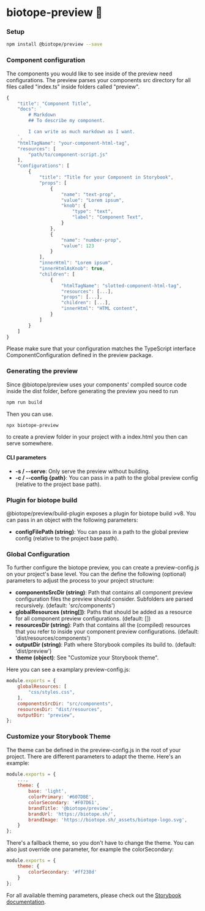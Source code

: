 # biotope-preview 🌻

### Setup
```bash
npm install @biotope/preview --save
```

### Component configuration
The components you would like to see inside of the preview need configurations. The preview parses your components src directory for all files called "index.ts" inside folders called "preview".

```ts
{
    "title": "Component Title",
    "docs": `
        # Markdown
        ## To describe my component.

        I can write as much markdown as I want.
    `,
    "htmlTagName": "your-component-html-tag",
    "resources": [
        "path/to/component-script.js"
    ],
    "configurations": [
        {
            "title": "Title for your Component in Storybook",
            "props": [
                {
                    "name": "text-prop",
                    "value": "Lorem ipsum",
                    "knob": {
                        "type": "text",
                        "label": "Component Text",
                    }
                },
                {
                    "name": "number-prop",
                    "value": 123
                }
            ],
            "innerHtml": "Lorem ipsum",
            "innerHtmlAsKnob": true,
            "children": [
                {
                    "htmlTagName": "slotted-component-html-tag",
                    "resources": [...],
                    "props": [...],
                    "children": [...],
                    "innerHtml": "HTML content",
                }
            ]
        }
    ]
}
```

Please make sure that your configuration matches the TypeScript interface ComponentConfiguration defined in the preview package.

### Generating the preview
Since @biotope/preview uses your components' compiled source code inside the dist folder, before generating the preview you need to run

```javascript
npm run build
```

Then you can use.

```bash
npx biotope-preview
```

to create a preview folder in your project with a index.html you then can serve somewhere.

#### CLI parameters
* **-s / --serve**: Only serve the preview without building.
* **-c / --config {path}**: You can pass in a path to the global preview config (relative to the project base path).

### Plugin for biotope build
@biotope/preview/build-plugin exposes a plugin for biotope build >v8. You can pass in an object with the following parameters:

* **configFilePath (string)**: You can pass in a path to the global preview config (relative to the project base path). 

### Global Configuration

To further configure the biotope preview, you can create a preview-config.js on your project's base level.
You can the define the following (optional) parameters to adjust the process to your project structure:
* **componentsSrcDir (string)**: Path that contains all component preview configuration files the preview should consider. Subfolders are parsed recursively. (default: 'src/components')
* **globalResources (string[])**: Paths that should be added as a resource for all component preview configurations. (default: [])
* **resourcesDir (string)**: Path that contains all the (compiled) resources that you refer to inside your component preview configurations. (default: 'dist/resources/components')
* **outputDir (string)**: Path where Storybook compiles its build to. (default: 'dist/preview')
* **theme (object)**: See "Customize your Storybook theme".

Here you can see a examplary preview-config.js:

```js
module.exports = {
    globalResources: [
        "css/styles.css",
    ],
    componentsSrcDir: "src/components",
    resourcesDir: "dist/resources",
    outputDir: "preview",
};
```

### Customize your Storybook Theme

The theme can be defined in the preview-config.js in the root of your project.
There are different parameters to adapt the theme. Here's an example:

```js
module.exports = {
    ...,
	theme: {
        base: 'light',
        colorPrimary: '#607DBE',
        colorSecondary: '#F07D61',
        brandTitle: '@biotope/preview',
        brandUrl: 'https://biotope.sh/',
        brandImage: 'https://biotope.sh/_assets/biotope-logo.svg',
	}
};
```
There's a fallback theme, so you don't have to change the theme. You can also just override one parameter, for example the colorSecondary:

```js
module.exports = {
	theme: {
        colorSecondary: '#ff238d'
    }
};
```

For all available theming parameters, please check out the [Storybook documentation](https://storybook.js.org/docs/configurations/theming/).
